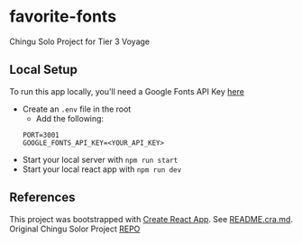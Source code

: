 # favorite-fonts
Chingu Solo Project for Tier 3 Voyage

## Local Setup
To run this app locally, you'll need a Google Fonts API Key [here](https://developers.google.com/fonts/docs/developer_api)

- Create an `.env` file in the root
  - Add the following:
  ```
  PORT=3001
  GOOGLE_FONTS_API_KEY=<YOUR_API_KEY>
  ```
- Start your local server with `npm run start`
- Start your local react app with `npm run dev`

## References
This project was bootstrapped with [Create React App](https://github.com/facebook/create-react-app).
See [README.cra.md](https://github.com/ziggysauce/favorite-fonts/blob/main/README.cra.md).
Original Chingu Solor Project [REPO](https://github.com/chingu-voyages/soloproject-tier3-favfonts)